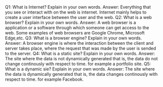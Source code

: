 Q1: What is Internet? Explain in your own words.
Answer: Everything that you see or interact with on the web is internet. Internet mainly helps to create a user interface between the user and the web.
Q2: What is a web browser? Explain in your own words.
Answer: A web browser is a application or a software through which someone can get access to the web. Some examples of web browsers are Google Chrome, Microsoft Edge,etc.
Q3: What is a browser engine? Explain in your own words.
Answer: A browser engine is where the interaction between the client and server takes place, where the request that was made by the user is sended to the server.
Q4: What is a static site? Explain in your own words.
Answer: The site where the data is not dynamically generated that is, the data do not change continously with respect to time. for example a portfolio site.
Q5: What is a dynamic sie? Explain in your own words.
Answer: The site where the data is dynamically generated that is, the data changes continously with respect to time.
for example Facebook.
